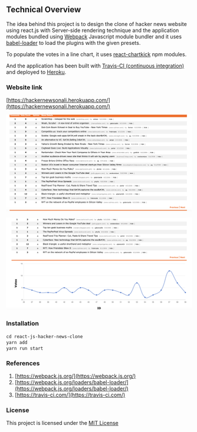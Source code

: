 ## Technical Overview

The idea behind this project is to design the clone of hacker news website using react.js with Server-side rendering technique and the application modules bundled using [Webpack](https://webpack.js.org/) Javascript module bundler and it uses [babel-loader](https://webpack.js.org/loaders/babel-loader/) to load the plugins with the given presets. 

To populate the votes in a line chart, it uses [react-chartkick](https://www.npmjs.com/package/react-chartkick) npm modules.

And the application has been built with [Travis-CI (continuous integration)](https://travis-ci.com/) and deployed to [Heroku](https://hackernewsonali.herokuapp.com/).


### Website link
[https://hackernewsonali.herokuapp.com/](https://hackernewsonali.herokuapp.com/)

<p>
    <img src="screenshot/NewsList.png"/>
</p>

<p>
    <img src="screenshot/News_chart.png"/>
</p>



### Installation
````````````````````````````````````````````````````````````````````````````
cd react-js-hacker-news-clone
yarn add
yarn run start
````````````````````````````````````````````````````````````````````````````

### References
1. [https://webpack.js.org/](https://webpack.js.org/)
2. [https://webpack.js.org/loaders/babel-loader/](https://webpack.js.org/loaders/babel-loader/)
3. [https://travis-ci.com/](https://travis-ci.com/)

### License
This project is licensed under the [MIT License](LICENSE)
